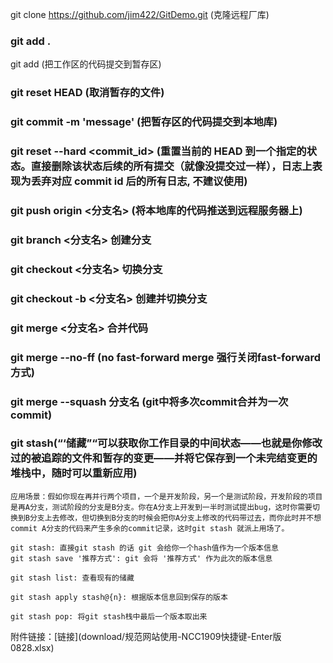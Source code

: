 git clone https://github.com/jim422/GitDemo.git (克隆远程厂库)

### git add .

git add <file> (把工作区的代码提交到暂存区)

### git reset HEAD <file> (取消暂存的文件)

### git commit -m 'message' (把暂存区的代码提交到本地库)

### git reset --hard <commit_id> (重置当前的 HEAD 到一个指定的状态。直接删除该状态后续的所有提交（就像没提交过一样），日志上表现为丢弃对应 commit id 后的所有日志, 不建议使用)

### git push origin <分支名> (将本地库的代码推送到远程服务器上)

### git branch <分支名> 创建分支

### git checkout  <分支名> 切换分支

### git checkout -b <分支名> 创建并切换分支

### git merge <分支名> 合并代码

### git merge --no-ff (no fast-forward merge 强行关闭fast-forward方式)

### git merge --squash 分支名 (git中将多次commit合并为一次commit)

### git stash(“‘储藏”“可以获取你工作目录的中间状态——也就是你修改过的被追踪的文件和暂存的变更——并将它保存到一个未完结变更的堆栈中，随时可以重新应用)
    应用场景：假如你现在再并行两个项目，一个是开发阶段，另一个是测试阶段，开发阶段的项目是再A分支，测试阶段的分支是B分支。你在A分支上开发到一半时测试提出bug，这时你需要切换到B分支上去修改，但切换到B分支的时候会把你A分支上修改的代码带过去，而你此时并不想 commit A分支的代码来产生多余的commit记录，这时git stash 就派上用场了。
    
    git stash: 直接git stash 的话 git 会给你一个hash值作为一个版本信息
    git stash save '推荐方式': git 会将 '推荐方式' 作为此次的版本信息
    
    git stash list: 查看现有的储藏
    
    git stash apply stash@{n}: 根据版本信息回到保存的版本
    
    git stash pop: 将git stash栈中最后一个版本取出来
    

附件链接：[链接](download/规范网站使用-NCC1909快捷键-Enter版 0828.xlsx)

